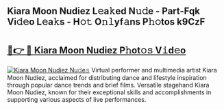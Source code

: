 ## Kiara Moon Nudiez L𝚎a𝚔ed N𝚞𝚍e - Part-Fqk Vi𝚍𝚎o L𝚎a𝚔s - H𝚘𝚝 O𝚗𝚕yf𝚊ns P𝚑𝚘tos k9CzF

# <h2><a href="http://kf5y8q.oniu.top/?m=Kiara+Moon+Nudiez">🔗👉 🔴 Kiara Moon Nudiez P𝚑ot𝚘𝚜 V𝚒d𝚎o</a></h2>

[![Kiara Moon Nudiez Nu𝚍e𝚜](https://i.imgur.com/0qMVB7G.gif)](http://kf5y8q.oniu.top/?m=Kiara+Moon+Nudiez)
Virtual performer and multimedia artist Kiara Moon Nudiez, acclaimed for distributing dance and lifestyle inspiration through popular dance trends and brief films. Versatile stagehand Kiara Moon Nudiez, known for their exceptional skills and accomplishments in supporting various aspects of live performances.  
